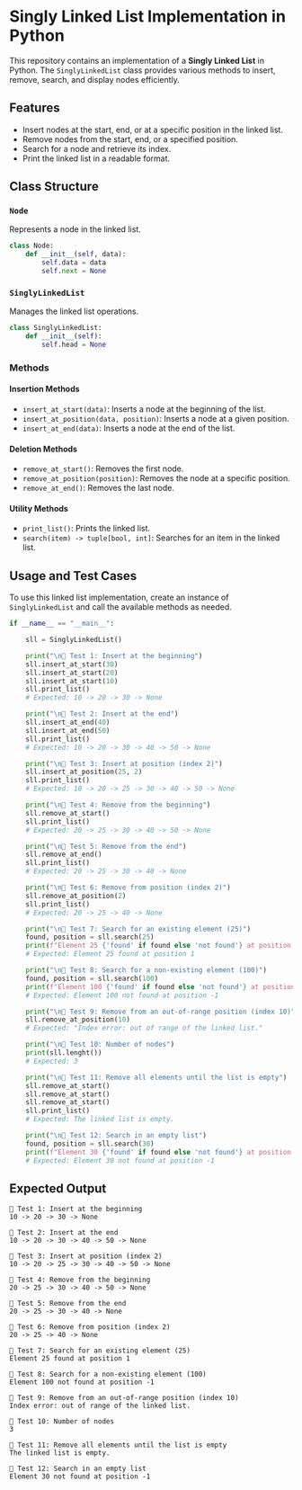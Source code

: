 # Singly Linked List Implementation in Python

This repository contains an implementation of a **Singly Linked List** in Python. The `SinglyLinkedList` class provides various methods to insert, remove, search, and display nodes efficiently.

## Features
- Insert nodes at the start, end, or at a specific position in the linked list.
- Remove nodes from the start, end, or a specified position.
- Search for a node and retrieve its index.
- Print the linked list in a readable format.

## Class Structure
### `Node`
Represents a node in the linked list.
```python
class Node:
    def __init__(self, data):
        self.data = data
        self.next = None
```

### `SinglyLinkedList`
Manages the linked list operations.
```python
class SinglyLinkedList:
    def __init__(self):
        self.head = None
```

### Methods
#### Insertion Methods
- `insert_at_start(data)`: Inserts a node at the beginning of the list.
- `insert_at_position(data, position)`: Inserts a node at a given position.
- `insert_at_end(data)`: Inserts a node at the end of the list.

#### Deletion Methods
- `remove_at_start()`: Removes the first node.
- `remove_at_position(position)`: Removes the node at a specific position.
- `remove_at_end()`: Removes the last node.

#### Utility Methods
- `print_list()`: Prints the linked list.
- `search(item) -> tuple[bool, int]`: Searches for an item in the linked list.

## Usage and Test Cases
To use this linked list implementation, create an instance of `SinglyLinkedList` and call the available methods as needed.

```python
if __name__ == "__main__":

    sll = SinglyLinkedList()

    print("\n🔹 Test 1: Insert at the beginning")
    sll.insert_at_start(30)
    sll.insert_at_start(20)
    sll.insert_at_start(10)
    sll.print_list()  
    # Expected: 10 -> 20 -> 30 -> None

    print("\n🔹 Test 2: Insert at the end")
    sll.insert_at_end(40)
    sll.insert_at_end(50)
    sll.print_list()  
    # Expected: 10 -> 20 -> 30 -> 40 -> 50 -> None

    print("\n🔹 Test 3: Insert at position (index 2)")
    sll.insert_at_position(25, 2)
    sll.print_list()  
    # Expected: 10 -> 20 -> 25 -> 30 -> 40 -> 50 -> None

    print("\n🔹 Test 4: Remove from the beginning")
    sll.remove_at_start()
    sll.print_list()  
    # Expected: 20 -> 25 -> 30 -> 40 -> 50 -> None

    print("\n🔹 Test 5: Remove from the end")
    sll.remove_at_end()
    sll.print_list()  
    # Expected: 20 -> 25 -> 30 -> 40 -> None

    print("\n🔹 Test 6: Remove from position (index 2)")
    sll.remove_at_position(2)
    sll.print_list()  
    # Expected: 20 -> 25 -> 40 -> None

    print("\n🔹 Test 7: Search for an existing element (25)")
    found, position = sll.search(25)
    print(f"Element 25 {'found' if found else 'not found'} at position {position}")
    # Expected: Element 25 found at position 1

    print("\n🔹 Test 8: Search for a non-existing element (100)")
    found, position = sll.search(100)
    print(f"Element 100 {'found' if found else 'not found'} at position {position}")
    # Expected: Element 100 not found at position -1

    print("\n🔹 Test 9: Remove from an out-of-range position (index 10)")
    sll.remove_at_position(10)
    # Expected: "Index error: out of range of the linked list."

    print("\n🔹 Test 10: Number of nodes")
    print(sll.lenght())  
    # Expected: 3

    print("\n🔹 Test 11: Remove all elements until the list is empty")
    sll.remove_at_start()
    sll.remove_at_start()
    sll.remove_at_start()
    sll.print_list()  
    # Expected: The linked list is empty.

    print("\n🔹 Test 12: Search in an empty list")
    found, position = sll.search(30)
    print(f"Element 30 {'found' if found else 'not found'} at position {position}")
    # Expected: Element 30 not found at position -1
```

## Expected Output
```
🔹 Test 1: Insert at the beginning
10 -> 20 -> 30 -> None

🔹 Test 2: Insert at the end
10 -> 20 -> 30 -> 40 -> 50 -> None      

🔹 Test 3: Insert at position (index 2) 
10 -> 20 -> 25 -> 30 -> 40 -> 50 -> None

🔹 Test 4: Remove from the beginning    
20 -> 25 -> 30 -> 40 -> 50 -> None

🔹 Test 5: Remove from the end
20 -> 25 -> 30 -> 40 -> None

🔹 Test 6: Remove from position (index 2)
20 -> 25 -> 40 -> None

🔹 Test 7: Search for an existing element (25)
Element 25 found at position 1

🔹 Test 8: Search for a non-existing element (100)
Element 100 not found at position -1

🔹 Test 9: Remove from an out-of-range position (index 10)
Index error: out of range of the linked list.

🔹 Test 10: Number of nodes
3

🔹 Test 11: Remove all elements until the list is empty
The linked list is empty.

🔹 Test 12: Search in an empty list
Element 30 not found at position -1
```
